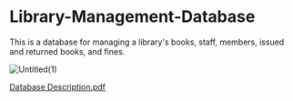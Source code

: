 # Library-Management-Database
This is a database for managing a library's books, staff, members, issued and returned books, and fines. 


![Untitled(1)](https://user-images.githubusercontent.com/90512710/229703849-f878e808-5b78-4dd1-aa4c-9d1ad578dc13.png)

[Database Description.pdf](https://github.com/5ubhaBrata/Library-Management-Database/files/11145264/Database.Description.pdf)
